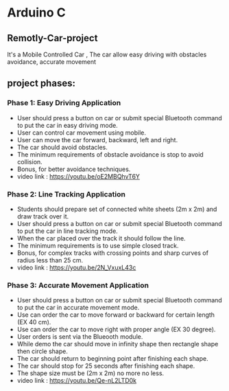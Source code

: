 # Arduino C
## Remotly-Car-project
It's a Mobile Controlled Car , The car allow easy driving with obstacles avoidance, accurate movement


## project phases:

### Phase 1: Easy Driving Application

- User should press a button on car or submit special Bluetooth command to put the car in easy driving mode.
- User can control car movement using mobile.
- User can move the car forward, backward, left and right.
- The car should avoid obstacles. 
- The minimum requirements of obstacle avoidance is stop to avoid collision.
- Bonus, for better avoidance techniques.
- video link : https://youtu.be/oE2MBQhvT6Y
### Phase 2: Line Tracking Application

- Students should prepare set of connected white sheets (2m x 2m) and draw track over it.
- User should press a button on car or submit special Bluetooth command to put the car in line tracking mode.
- When the car placed over the track it should follow the line.
- The minimum requirements is to use simple closed track.
- Bonus, for complex tracks with crossing points and sharp curves of radius less than 25 cm.
- video link : https://youtu.be/2N_VxuxL43c
### Phase 3: Accurate Movement Application

- User should press a button on car or submit special Bluetooth command to put the car in accurate movement mode.
- Use can order the car to move forward or backward for certain length (EX 40 cm).
- Use can order the car to move right with proper angle (EX 30 degree).
- User orders is sent via the Blueooth module.
- While demo the car should move in infinity shape then rectangle shape then circle shape.
- The car should return to beginning point after finishing each shape.
- The car should stop for 25 seconds after finishing each shape.
- The shape size must be (2m x 2m) no more no less.
- video link : https://youtu.be/Qe-nL2LTD0k
